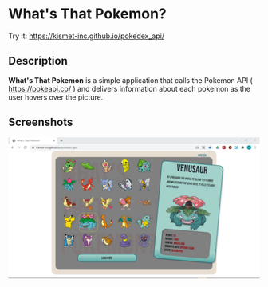 # What's That Pokemon? 
Try it: https://kismet-inc.github.io/pokedex_api/

## Description
**What's That Pokemon** is a simple application that calls the Pokemon API ( https://pokeapi.co/ ) and delivers information about each pokemon as the user hovers over the picture.


##  Screenshots

![pokedex image](pokedex.jpg)




